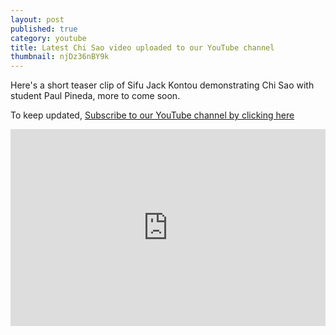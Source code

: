 ```yaml
---
layout: post
published: true
category: youtube
title: Latest Chi Sao video uploaded to our YouTube channel
thumbnail: njDz36nBY9k
---
```





Here's a short teaser clip of Sifu Jack Kontou demonstrating Chi Sao with student Paul Pineda, more to come soon. 

To keep updated, [Subscribe to our YouTube channel by clicking here](http://www.youtube.com/subscription_center?add_user=JackKontou)

<iframe width="100%" height="315px" src="https://www.youtube.com/embed/njDz36nBY9k?rel=0&amp;showinfo=0" frameborder="0" allowfullscreen></iframe>
